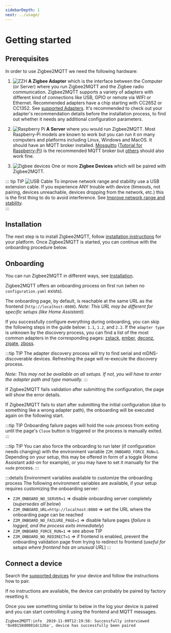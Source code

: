 ```yaml
---
sidebarDepth: 1
next: ../usage/
---
```


# Getting started

## Prerequisites

In order to use Zigbee2MQTT we need the following hardware:

1. <img src="../../images/zzh.jpg" title="ZZH" class="float-left" /> **A Zigbee Adapter** which is the interface between the Computer (or Server) where you run Zigbee2MQTT and the Zigbee radio
   communication. Zigbee2MQTT supports a variety of adapters with different kind of connections like USB, GPIO or remote via WIFI or Ethernet.
   Recommended adapters have a chip starting with CC2652 or CC1352. See [supported Adapters](../adapters/README.md). It's recommended to check out your adapter's recommendation details before the installation process, to find out whether it needs any additional configuration parameters. <br class="clear" />

2. <img src="../../images/pi.jpg" title="Raspberry Pi" class="float-left" /> **A Server** where you would run Zigbee2MQTT. Most Raspberry-Pi models are known to work but you can run it on many computers and platforms including Linux, Windows and MacOS. It should have an MQTT broker installed. [Mosquitto](https://www.mosquitto.org/download/) ([Tutorial for Raspberry-Pi](https://randomnerdtutorials.com/how-to-install-mosquitto-broker-on-raspberry-pi/)) is the recommended MQTT broker but [others](https://mqtt.org/software/) should also work fine. <br class="clear" />

3. <img src="../../images/xiaomi_sensors.jpg" title="Zigbee devices" class="float-left" /> One or more **Zigbee Devices** which will be paired with Zigbee2MQTT. <br class="clear" />

::: tip TIP
<img alt="USB Cable" src="../../images/usb_extension_cable.jpg" class="float-left" /> To improve network range and stability use a USB extension cable. If you experience ANY trouble with device (timeouts, not pairing, devices unreachable, devices dropping from the network, etc.) this is the first thing to do to avoid interference.
See [Improve network range and stability](../../advanced/zigbee/02_improve_network_range_and_stability.md). <br class="clear" />
:::

## Installation

The next step is to install Zigbee2MQTT, follow [installation instructions](../installation/) for your platform. Once Zigbee2MQTT is started, you can continue with the onboarding procedure below.

## Onboarding

You can run Zigbee2MQTT in different ways, see [Installation](../installation/).

Zigbee2MQTT offers an onboarding process on first run (when no `configuration.yaml` exists).

The onboarding page, by default, is reachable at the same URL as the frontend (`http://localhost:8080`). _Note: This URL may be different for specific setups (like Home Assistant)._

If you successfully configure everything during onboarding, you can skip the following steps in the guide below: `1.1`, `1.2`, and `2.2`.
If the `adapter type` is unknown by the discovery process, you can find a list of the most common adapters in the corresponding pages: [zstack](../adapters/zstack.md), [ember](../adapters/emberznet.md), [deconz](../adapters/deconz.md), [zigate](../adapters/zigate.md), [zboss](../adapters/zboss.md).

:::tip TIP
The adapter discovery process will try to find serial and mDNS-discoverable devices.
Refreshing the page will re-execute the discovery process.

_Note: This may not be available on all setups. If not, you will have to enter the adapter path and type manually._
:::

If Zigbee2MQTT fails validation after submitting the configuration, the page will show the error details.

If Zigbee2MQTT fails to start after submitting the initial configuration (due to something like a wrong adapter path), the onboarding will be executed again on the following start.

:::tip TIP
Onboarding failure pages will hold the `node` process from exiting until the page's `Close` button is triggered or the process is manually exited.
:::

:::tip TIP
You can also force the onboarding to run later (if configuration needs changing) with the environment variable `Z2M_ONBOARD_FORCE_RUN=1`.
Depending on your setup, this may be offered in form of a toggle (Home Assistant add-on for example), or you may have to set it manually for the `node` process.
:::

:::details Environment variables available to customize the onboarding process
The following environment variables are available, if your setup requires customizing the onboarding server:

- `Z2M_ONBOARD_NO_SERVER=1` => disable onboarding server completely (_supersedes all below_)
- `Z2M_ONBOARD_URL=http://localhost:8080` => set the URL where the onboarding page can be reached
- `Z2M_ONBOARD_NO_FAILURE_PAGE=1` => disable failure pages (_failure is logged, and the process exits immediately_)
- `Z2M_ONBOARD_FORCE_RUN=1` => see above TIP
- `Z2M_ONBOARD_NO_REDIRECT=1` => if frontend is enabled, prevent the onboarding validation page from trying to redirect to frontend (_useful for setups where frontend has an unusual URL_)
  :::

## Connect a device

Search the [supported devices](../../supported-devices/) for your device and follow the instructions how to pair.

If no instructions are available, the device can probably be paired by factory resetting it.

Once you see something similar to below in the log your device is paired and you can start controlling it using the frontend and MQTT messages.

```
Zigbee2MQTT:info  2019-11-09T12:19:56: Successfully interviewed '0x00158d0001dc126a', device has successfully been paired
```

